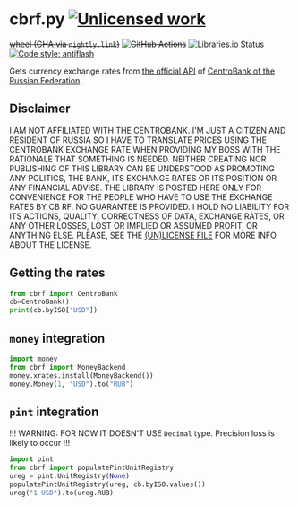 cbrf.py [![Unlicensed work](https://raw.githubusercontent.com/unlicense/unlicense.org/master/static/favicon.png)](https://unlicense.org/)
=======
~~[wheel (GHA via `nightly.link`)](https://nightly.link/KOLANICH-libs/cbrf.py/workflows/CI/master/cbrf-0.CI-py3-none-any.whl)~~
~~[![GitHub Actions](https://github.com/KOLANICH-libs/cbrf.py/workflows/CI/badge.svg)](https://github.com/KOLANICH-libs/cbrf.py/actions/)~~
[![Libraries.io Status](https://img.shields.io/librariesio/github/KOLANICH-libs/cbrf.py.svg)](https://libraries.io/github/KOLANICH-libs/cbrf.py)
[![Code style: antiflash](https://img.shields.io/badge/code%20style-antiflash-FFF.svg)](https://codeberg.org/KOLANICH-tools/antiflash.py)

Gets currency exchange rates from [the official API](https://www.cbr.ru/scripts/root.asp) of [CentroBank of the Russian Federation](https://www.cbr.ru/) .

Disclaimer
----------
I AM NOT AFFILIATED WITH THE CENTROBANK. I'M JUST A CITIZEN AND RESIDENT OF RUSSIA SO I HAVE TO TRANSLATE PRICES USING THE CENTROBANK EXCHANGE RATE WHEN PROVIDING MY BOSS WITH THE RATIONALE THAT SOMETHING IS NEEDED.
NEITHER CREATING NOR PUBLISHING OF THIS LIBRARY CAN BE UNDERSTOOD AS PROMOTING ANY POLITICS, THE BANK, ITS EXCHANGE RATES OR ITS POSITION OR ANY FINANCIAL ADVISE.
THE LIBRARY IS POSTED HERE ONLY FOR CONVENIENCE FOR THE PEOPLE WHO HAVE TO USE THE EXCHANGE RATES BY CB RF.
NO GUARANTEE IS PROVIDED. I HOLD NO LIABILITY FOR ITS ACTIONS, QUALITY, CORRECTNESS OF DATA, EXCHANGE RATES, OR ANY OTHER LOSSES, LOST OR IMPLIED OR ASSUMED PROFIT, OR ANYTHING ELSE. PLEASE, SEE THE [(UN)LICENSE FILE](./UNLICENSE) FOR MORE INFO ABOUT THE LICENSE.


Getting the rates
----------
```python
from cbrf import CentroBank
cb=CentroBank()
print(cb.byISO["USD"])
```


`money` integration
--------------
```python
import money
from cbrf import MoneyBackend
money.xrates.install(MoneyBackend())
money.Money(1, "USD").to("RUB")
```

`pint` integration
--------------
!!! WARNING: FOR NOW IT DOESN'T USE `Decimal` type. Precision loss is likely to occur !!!
```python
import pint
from cbrf import populatePintUnitRegistry
ureg = pint.UnitRegistry(None)
populatePintUnitRegistry(ureg, cb.byISO.values())
ureg("1 USD").to(ureg.RUB)
```

